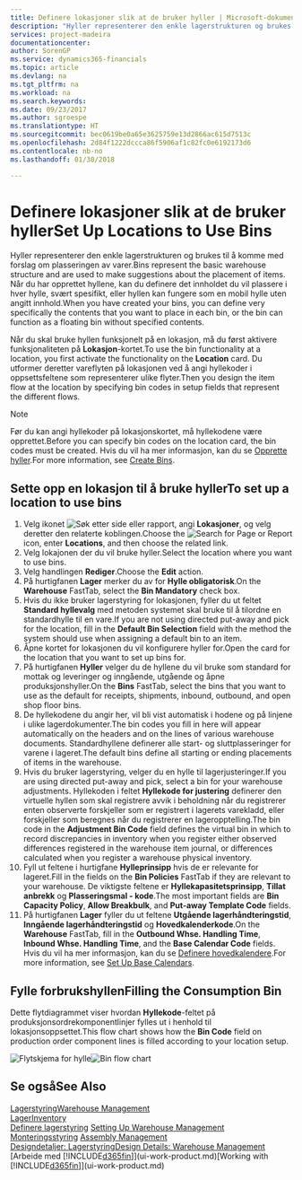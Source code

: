 ```yaml
---
title: Definere lokasjoner slik at de bruker hyller | Microsoft-dokumentasjon
description: "Hyller representerer den enkle lagerstrukturen og brukes til å komme med forslag om plasseringen av varer. Når du har opprettet hyllene, kan du definere det innholdet du vil plassere i hver hylle, svært spesifikt, eller hyllen kan fungere som en mobil hylle uten angitt innhold."
services: project-madeira
documentationcenter: 
author: SorenGP
ms.service: dynamics365-financials
ms.topic: article
ms.devlang: na
ms.tgt_pltfrm: na
ms.workload: na
ms.search.keywords: 
ms.date: 09/23/2017
ms.author: sgroespe
ms.translationtype: HT
ms.sourcegitcommit: bec0619be0a65e3625759e13d2866ac615d7513c
ms.openlocfilehash: 2d84f1222dccca86f5906af1c82fc0e6192173d6
ms.contentlocale: nb-no
ms.lasthandoff: 01/30/2018

---
```

# <a name="set-up-locations-to-use-bins"></a><span data-ttu-id="08247-104">Definere lokasjoner slik at de bruker hyller</span><span class="sxs-lookup"><span data-stu-id="08247-104">Set Up Locations to Use Bins</span></span>
<span data-ttu-id="08247-105">Hyller representerer den enkle lagerstrukturen og brukes til å komme med forslag om plasseringen av varer.</span><span class="sxs-lookup"><span data-stu-id="08247-105">Bins represent the basic warehouse structure and are used to make suggestions about the placement of items.</span></span> <span data-ttu-id="08247-106">Når du har opprettet hyllene, kan du definere det innholdet du vil plassere i hver hylle, svært spesifikt, eller hyllen kan fungere som en mobil hylle uten angitt innhold.</span><span class="sxs-lookup"><span data-stu-id="08247-106">When you have created your bins, you can define very specifically the contents that you want to place in each bin, or the bin can function as a floating bin without specified contents.</span></span>  

<span data-ttu-id="08247-107">Når du skal bruke hyllen funksjonelt på en lokasjon, må du først aktivere funksjonaliteten på **Lokasjon**-kortet.</span><span class="sxs-lookup"><span data-stu-id="08247-107">To use the bin functionality at a location, you first activate the functionality on the **Location** card.</span></span> <span data-ttu-id="08247-108">Du utformer deretter vareflyten på lokasjonen ved å angi hyllekoder i oppsettsfeltene som representerer ulike flyter.</span><span class="sxs-lookup"><span data-stu-id="08247-108">Then you design the item flow at the location by specifying bin codes in setup fields that represent the different flows.</span></span>  

> [!NOTE]  
>  <span data-ttu-id="08247-109">Før du kan angi hyllekoder på lokasjonskortet, må hyllekodene være opprettet.</span><span class="sxs-lookup"><span data-stu-id="08247-109">Before you can specify bin codes on the location card, the bin codes must be created.</span></span> <span data-ttu-id="08247-110">Hvis du vil ha mer informasjon, kan du se [Opprette hyller](warehouse-how-to-create-individual-bins.md).</span><span class="sxs-lookup"><span data-stu-id="08247-110">For more information, see [Create Bins](warehouse-how-to-create-individual-bins.md).</span></span>  

## <a name="to-set-up-a-location-to-use-bins"></a><span data-ttu-id="08247-111">Sette opp en lokasjon til å bruke hyller</span><span class="sxs-lookup"><span data-stu-id="08247-111">To set up a location to use bins</span></span>  
1.  <span data-ttu-id="08247-112">Velg ikonet ![Søk etter side eller rapport](media/ui-search/search_small.png "Søk etter side eller rapport"), angi **Lokasjoner**, og velg deretter den relaterte koblingen.</span><span class="sxs-lookup"><span data-stu-id="08247-112">Choose the ![Search for Page or Report](media/ui-search/search_small.png "Search for Page or Report icon") icon, enter **Locations**, and then choose the related link.</span></span>  
2.  <span data-ttu-id="08247-113">Velg lokajonen der du vil bruke hyller.</span><span class="sxs-lookup"><span data-stu-id="08247-113">Select the location where you want to use bins.</span></span>  
3.  <span data-ttu-id="08247-114">Velg handlingen **Rediger**.</span><span class="sxs-lookup"><span data-stu-id="08247-114">Choose the **Edit** action.</span></span>  
4.  <span data-ttu-id="08247-115">På hurtigfanen **Lager** merker du av for **Hylle obligatorisk**.</span><span class="sxs-lookup"><span data-stu-id="08247-115">On the **Warehouse** FastTab, select the **Bin Mandatory** check box.</span></span>  
5.  <span data-ttu-id="08247-116">Hvis du ikke bruker lagerstyring for lokasjonen, fyller du ut feltet **Standard hyllevalg** med metoden systemet skal bruke til å tilordne en standardhylle til en vare.</span><span class="sxs-lookup"><span data-stu-id="08247-116">If you are not using directed put-away and pick for the location, fill in the **Default Bin Selection** field with the method the system should use when assigning a default bin to an item.</span></span>  
6.  <span data-ttu-id="08247-117">Åpne kortet for lokasjonen du vil konfigurere hyller for.</span><span class="sxs-lookup"><span data-stu-id="08247-117">Open the card for the location that you want to set up bins for.</span></span>
7.  <span data-ttu-id="08247-118">På hurtigfanen **Hyller** velger du de hyllene du vil bruke som standard for mottak og leveringer og inngående, utgående og åpne produksjonshyller.</span><span class="sxs-lookup"><span data-stu-id="08247-118">On the **Bins** FastTab, select the bins that you want to use as the default for receipts, shipments, inbound, outbound, and open shop floor bins.</span></span>  
8.  <span data-ttu-id="08247-119">De hyllekodene du angir her, vil bli vist automatisk i hodene og på linjene i ulike lagerdokumenter.</span><span class="sxs-lookup"><span data-stu-id="08247-119">The bin codes you fill in here will appear automatically on the headers and on the lines of various warehouse documents.</span></span> <span data-ttu-id="08247-120">Standardhyllene definerer alle start- og sluttplasseringer for varene i lageret.</span><span class="sxs-lookup"><span data-stu-id="08247-120">The default bins define all starting or ending placements of items in the warehouse.</span></span>  
9.  <span data-ttu-id="08247-121">Hvis du bruker lagerstyring, velger du en hylle til lagerjusteringer.</span><span class="sxs-lookup"><span data-stu-id="08247-121">If you are using directed put-away and pick, select a bin for your warehouse adjustments.</span></span> <span data-ttu-id="08247-122">Hyllekoden i feltet **Hyllekode for justering** definerer den virtuelle hyllen som skal registrere avvik i beholdning når du registrerer enten observerte forskjeller som er registrert i lagerets varekladd, eller forskjeller som beregnes når du registrerer en lageropptelling.</span><span class="sxs-lookup"><span data-stu-id="08247-122">The bin code in the **Adjustment Bin Code** field defines the virtual bin in which to record discrepancies in inventory when you register either observed differences registered in the warehouse item journal, or differences calculated when you register a warehouse physical inventory.</span></span>  
10. <span data-ttu-id="08247-123">Fyll ut feltene i hurtigfane **Hylleprinsipp** hvis de er relevante for lageret.</span><span class="sxs-lookup"><span data-stu-id="08247-123">Fill in the fields on the **Bin Policies** FastTab if they are relevant to your warehouse.</span></span> <span data-ttu-id="08247-124">De viktigste feltene er **Hyllekapasitetsprinsipp**, **Tillat anbrekk** og **Plasseringsmal - kode**.</span><span class="sxs-lookup"><span data-stu-id="08247-124">The most important fields are **Bin Capacity Policy**, **Allow Breakbulk**, and **Put-away Template Code** fields.</span></span>  
11. <span data-ttu-id="08247-125">På hurtigfanen **Lager** fyller du ut feltene **Utgående lagerhåndteringstid**, **Inngående lagerhåndteringstid** og **Hovedkalenderkode**.</span><span class="sxs-lookup"><span data-stu-id="08247-125">On the **Warehouse** FastTab, fill in the **Outbound Whse. Handling Time**, **Inbound Whse. Handling Time**, and the **Base Calendar Code** fields.</span></span> <span data-ttu-id="08247-126">Hvis du vil ha mer informasjon, kan du se [Definere hovedkalendere](across-how-to-assign-base-calendars.md).</span><span class="sxs-lookup"><span data-stu-id="08247-126">For more information, see [Set Up Base Calendars](across-how-to-assign-base-calendars.md).</span></span>

## <a name="filling-the-consumption-bin"></a><span data-ttu-id="08247-127">Fylle forbrukshyllen</span><span class="sxs-lookup"><span data-stu-id="08247-127">Filling the Consumption Bin</span></span>
<span data-ttu-id="08247-128">Dette flytdiagrammet viser hvordan **Hyllekode**-feltet på produksjonsordrekomponentlinjer fylles ut i henhold til lokasjonsoppsettet.</span><span class="sxs-lookup"><span data-stu-id="08247-128">This flow chart shows how the **Bin Code** field on production order component lines is filled according to your location setup.</span></span>

<span data-ttu-id="08247-129">![Flytskjema for hylle](media/binflow.png "BinFlow")</span><span class="sxs-lookup"><span data-stu-id="08247-129">![Bin flow chart](media/binflow.png "BinFlow")</span></span>  

## <a name="see-also"></a><span data-ttu-id="08247-130">Se også</span><span class="sxs-lookup"><span data-stu-id="08247-130">See Also</span></span>
[<span data-ttu-id="08247-131">Lagerstyring</span><span class="sxs-lookup"><span data-stu-id="08247-131">Warehouse Management</span></span>](warehouse-manage-warehouse.md)  
[<span data-ttu-id="08247-132">Lager</span><span class="sxs-lookup"><span data-stu-id="08247-132">Inventory</span></span>](inventory-manage-inventory.md)  
<span data-ttu-id="08247-133">[Definere lagerstyring](warehouse-setup-warehouse.md)   </span><span class="sxs-lookup"><span data-stu-id="08247-133">[Setting Up Warehouse Management](warehouse-setup-warehouse.md)   </span></span>  
<span data-ttu-id="08247-134">[Monteringsstyring](assembly-assemble-items.md)  </span><span class="sxs-lookup"><span data-stu-id="08247-134">[Assembly Management](assembly-assemble-items.md)  </span></span>  
[<span data-ttu-id="08247-135">Designdetaljer: Lagerstyring</span><span class="sxs-lookup"><span data-stu-id="08247-135">Design Details: Warehouse Management</span></span>](design-details-warehouse-management.md)  
<span data-ttu-id="08247-136">[Arbeide med [!INCLUDE[d365fin](includes/d365fin_md.md)]](ui-work-product.md)</span><span class="sxs-lookup"><span data-stu-id="08247-136">[Working with [!INCLUDE[d365fin](includes/d365fin_md.md)]](ui-work-product.md)</span></span>


